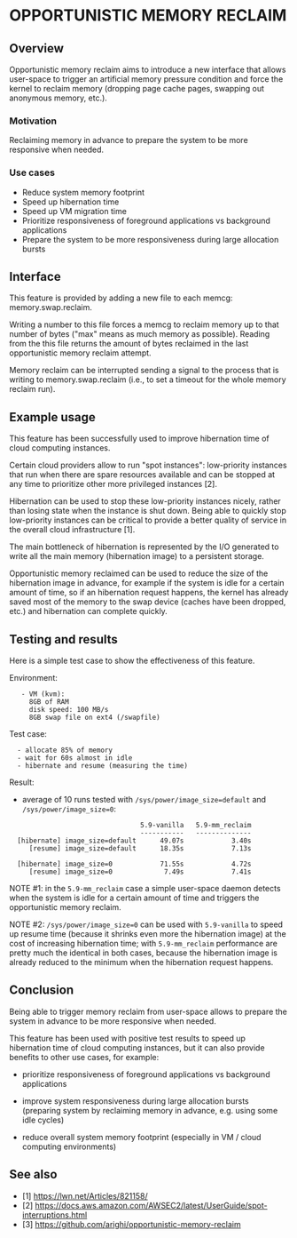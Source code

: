 # OPPORTUNISTIC MEMORY RECLAIM

## Overview

Opportunistic memory reclaim aims to introduce a new interface that allows
user-space to trigger an artificial memory pressure condition and force the
kernel to reclaim memory (dropping page cache pages, swapping out anonymous
memory, etc.).

### Motivation

Reclaiming memory in advance to prepare the system to be more responsive when
needed.

### Use cases

 - Reduce system memory footprint
 - Speed up hibernation time
 - Speed up VM migration time
 - Prioritize responsiveness of foreground applications vs background
   applications
 - Prepare the system to be more responsiveness during large allocation bursts

## Interface

This feature is provided by adding a new file to each memcg:
memory.swap.reclaim.

Writing a number to this file forces a memcg to reclaim memory up to
that number of bytes ("max" means as much memory as possible). Reading
from the this file returns the amount of bytes reclaimed in the last
opportunistic memory reclaim attempt.

Memory reclaim can be interrupted sending a signal to the process that is
writing to memory.swap.reclaim (i.e., to set a timeout for the whole memory
reclaim run).

## Example usage

This feature has been successfully used to improve hibernation time of cloud
computing instances.

Certain cloud providers allow to run "spot instances": low-priority instances
that run when there are spare resources available and can be stopped at any
time to prioritize other more privileged instances [2].

Hibernation can be used to stop these low-priority instances nicely, rather
than losing state when the instance is shut down. Being able to quickly stop
low-priority instances can be critical to provide a better quality of service
in the overall cloud infrastructure [1].

The main bottleneck of hibernation is represented by the I/O generated to write
all the main memory (hibernation image) to a persistent storage.

Opportunistic memory reclaimed can be used to reduce the size of the
hibernation image in advance, for example if the system is idle for a certain
amount of time, so if an hibernation request happens, the kernel has already
saved most of the memory to the swap device (caches have been dropped, etc.)
and hibernation can complete quickly.

## Testing and results

Here is a simple test case to show the effectiveness of this feature.

Environment:
```
   - VM (kvm):
     8GB of RAM
     disk speed: 100 MB/s
     8GB swap file on ext4 (/swapfile)
```

Test case:
```
  - allocate 85% of memory
  - wait for 60s almost in idle
  - hibernate and resume (measuring the time)
```

Result:
  - average of 10 runs tested with `/sys/power/image_size=default` and
    `/sys/power/image_size=0`:
```
                                 5.9-vanilla   5.9-mm_reclaim
                                 -----------   --------------
  [hibernate] image_size=default      49.07s            3.40s
     [resume] image_size=default      18.35s            7.13s

  [hibernate] image_size=0            71.55s            4.72s
     [resume] image_size=0             7.49s            7.41s
```

NOTE #1: in the `5.9-mm_reclaim` case a simple user-space daemon detects when the
system is idle for a certain amount of time and triggers the opportunistic
memory reclaim.

NOTE #2: `/sys/power/image_size=0` can be used with `5.9-vanilla` to speed up
resume time (because it shrinks even more the hibernation image) at the cost of
increasing hibernation time; with `5.9-mm_reclaim` performance are pretty much
the identical in both cases, because the hibernation image is already reduced
to the minimum when the hibernation request happens.

## Conclusion

Being able to trigger memory reclaim from user-space allows to prepare the
system in advance to be more responsive when needed.

This feature has been used with positive test results to speed up hibernation
time of cloud computing instances, but it can also provide benefits to other
use cases, for example:

 - prioritize responsiveness of foreground applications vs background
   applications

 - improve system responsiveness during large allocation bursts (preparing
   system by reclaiming memory in advance, e.g. using some idle cycles)

 - reduce overall system memory footprint (especially in VM / cloud computing
   environments)

## See also

 - [1] https://lwn.net/Articles/821158/
 - [2] https://docs.aws.amazon.com/AWSEC2/latest/UserGuide/spot-interruptions.html
 - [3] https://github.com/arighi/opportunistic-memory-reclaim

